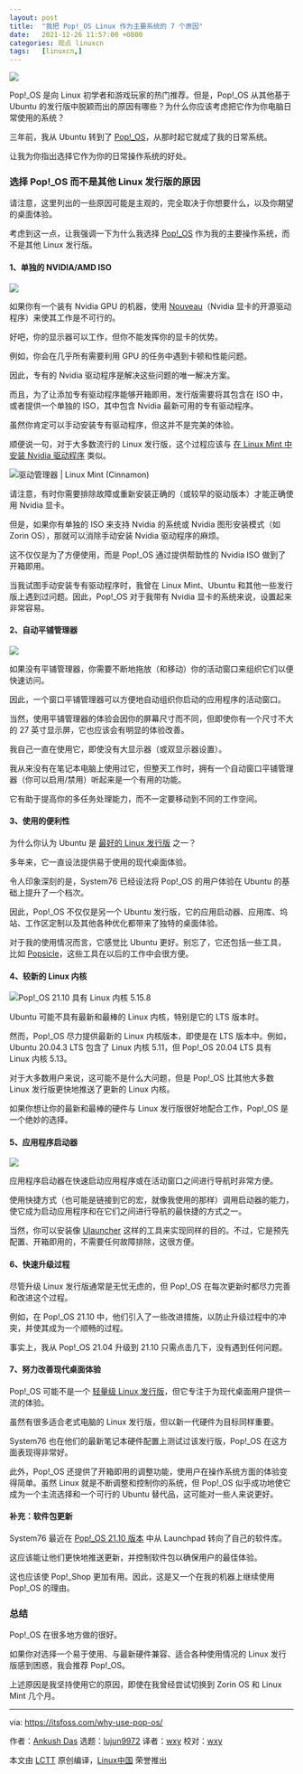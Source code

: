 ```yaml
---
layout: post
title:	"我把 Pop!_OS Linux 作为主要系统的 7 个原因"
date:	2021-12-26 11:57:00 +0800 
categories:	观点 linuxcn 
tags:	[linuxcn,]
---
```



![](/Asserts/Images//attachment/album/202112/26/115716cr4hqyp8qjrxyqp9.jpg)


Pop!\_OS 是向 Linux 初学者和游戏玩家的热门推荐。但是，Pop!\_OS 从其他基于 Ubuntu 的发行版中脱颖而出的原因有哪些？为什么你应该考虑把它作为你电脑日常使用的系统？


三年前，我从 Ubuntu 转到了 [Pop!\_OS](https://itsfoss.com/pop-os-vs-ubuntu/)，从那时起它就成了我的日常系统。


让我为你指出选择它作为你的日常操作系统的好处。


### 选择 Pop!\_OS 而不是其他 Linux 发行版的原因


请注意，这里列出的一些原因可能是主观的，完全取决于你想要什么，以及你期望的桌面体验。


考虑到这一点，让我强调一下为什么我选择 [Pop!\_OS](https://pop.system76.com/) 作为我的主要操作系统，而不是其他 Linux 发行版。


#### 1、单独的 NVIDIA/AMD ISO


![](/Asserts/Images//attachment/album/202112/26/115729uqpsg0wzsd7d975r.png)


如果你有一个装有 Nvidia GPU 的机器，使用 [Nouveau](https://nouveau.freedesktop.org)（Nvidia 显卡的开源驱动程序）来使其工作是不可行的。


好吧，你的显示器可以工作，但你不能发挥你的显卡的优势。


例如，你会在几乎所有需要利用 GPU 的任务中遇到卡顿和性能问题。


因此，专有的 Nvidia 驱动程序是解决这些问题的唯一解决方案。


而且，为了让添加专有驱动程序能够开箱即用，发行版需要将其包含在 ISO 中，或者提供一个单独的 ISO，其中包含 Nvidia 最新可用的专有驱动程序。


虽然你肯定可以手动安装专有驱动程序，但这并不是完美的体验。


顺便说一句，对于大多数流行的 Linux 发行版，这个过程应该与 [在 Linux Mint 中安装 Nvidia 驱动程序](https://itsfoss.com/nvidia-linux-mint/) 类似。


![驱动管理器 | Linux Mint (Cinnamon)](/Asserts/Images//attachment/album/202112/26/115730zn5w8wns8acj6nn8.jpg)


请注意，有时你需要排除故障或重新安装正确的（或较早的驱动版本）才能正确使用 Nvidia 显卡。


但是，如果你有单独的 ISO 来支持 Nvidia 的系统或 Nvidia 图形安装模式（如 Zorin OS），那就可以消除手动安装 Nvidia 驱动程序的麻烦。


这不仅仅是为了方便使用，而是 Pop!\_OS 通过提供帮助性的 Nvidia ISO 做到了开箱即用。


当我试图手动安装专有驱动程序时，我曾在 Linux Mint、Ubuntu 和其他一些发行版上遇到过问题。因此，Pop!\_OS 对于我带有 Nvidia 显卡的系统来说，设置起来非常容易。


#### 2、自动平铺管理器


![](/Asserts/Images//attachment/album/202112/26/115730ybc3msydyz4c9dcw.png)


如果没有平铺管理器，你需要不断地拖放（和移动）你的活动窗口来组织它们以便快速访问。


因此，一个窗口平铺管理器可以方便地自动组织你启动的应用程序的活动窗口。


当然，使用平铺管理器的体验会因你的屏幕尺寸而不同，但即使你有一个尺寸不大的 27 英寸显示屏，它也应该会有明显的体验改善。


我自己一直在使用它，即使没有大显示器（或双显示器设置）。


我从来没有在笔记本电脑上使用过它，但整天工作时，拥有一个自动窗口平铺管理器（你可以启用/禁用）听起来是一个有用的功能。


它有助于提高你的多任务处理能力，而不一定要移动到不同的工作空间。


#### 3、使用的便利性


为什么你认为 Ubuntu 是 [最好的 Linux 发行版](https://itsfoss.com/best-linux-distributions/) 之一？


多年来，它一直设法提供易于使用的现代桌面体验。


令人印象深刻的是，System76 已经设法将 Pop!\_OS 的用户体验在 Ubuntu 的基础上提升了一个档次。


因此，Pop!\_OS 不仅仅是另一个 Ubuntu 发行版，它的应用启动器、应用库、坞站、工作区定制以及其他各种优化都带来了独特的桌面体验。


对于我的使用情况而言，它感觉比 Ubuntu 更好。别忘了，它还包括一些工具，比如 [Popsicle](https://github.com/pop-os/popsicle)，这些工具在以后的工作中会很方便。


#### 4、较新的 Linux 内核


![Pop!_OS 21.10 具有 Linux 内核 5.15.8](/Asserts/Images//attachment/album/202112/26/115730xds8m2ff82i8w8l8.png)


Ubuntu 可能不具有最新和最棒的 Linux 内核，特别是它的 LTS 版本时。


然而，Pop!\_OS 尽力提供最新的 Linux 内核版本，即使是在 LTS 版本中。例如，Ubuntu 20.04.3 LTS 包含了 Linux 内核 5.11，但 Pop!\_OS 20.04 LTS 具有 Linux 内核 5.13。


对于大多数用户来说，这可能不是什么大问题，但是 Pop!\_OS 比其他大多数 Linux 发行版更快地推送了更新的 Linux 内核。


如果你想让你的最新和最棒的硬件与 Linux 发行版很好地配合工作，Pop!\_OS 是一个绝妙的选择。


#### 5、应用程序启动器


![](/Asserts/Images//attachment/album/202112/26/115730ysthg77tasvixwx7.png)


应用程序启动器在快速启动应用程序或在活动窗口之间进行导航时非常方便。


使用快捷方式（也可能是链接到它的宏，就像我使用的那样）调用启动器的能力，使它成为启动应用程序和在它们之间进行导航的最快捷的方式之一。


当然，你可以安装像 [Ulauncher](https://itsfoss.com/ulauncher/) 这样的工具来实现同样的目的。不过，它是预先配置、开箱即用的，不需要任何故障排除，这很方便。


#### 6、快速升级过程


尽管升级 Linux 发行版通常是无忧无虑的，但 Pop!\_OS 在每次更新时都尽力完善和改进这个过程。


例如，在 Pop!\_OS 21.10 中，他们引入了一些改进措施，以防止升级过程中的冲突，并使其成为一个顺畅的过程。


事实上，我从 Pop!\_OS 21.04 升级到 21.10 只需点击几下，没有遇到任何问题。


#### 7、努力改善现代桌面体验


Pop!\_OS 可能不是一个 [轻量级 Linux 发行版](https://itsfoss.com/lightweight-linux-beginners/)，但它专注于为现代桌面用户提供一流的体验。


虽然有很多适合老式电脑的 Linux 发行版，但以新一代硬件为目标同样重要。


System76 也在他们的最新笔记本硬件配置上测试过该发行版，Pop!\_OS 在这方面表现得非常好。


此外，Pop!\_OS 还提供了开箱即用的调整功能，使用户在操作系统方面的体验变得简单。虽然 Linux 就是不断调整和控制你的系统，但 Pop!\_OS 似乎成功地使它成为一个主流选择和一个可行的 Ubuntu 替代品，这可能对一些人来说更好。


#### 补充：软件包更新


System76 最近在 [Pop!\_OS 21.10 版本](https://news.itsfoss.com/pop-os-21-10/) 中从 Launchpad 转向了自己的软件库。


这应该能让他们更快地推送更新，并控制软件包以确保用户的最佳体验。


这也应该使 Pop!\_Shop 更加有用。因此，这是又一个在我的机器上继续使用 Pop!\_OS 的理由。


### 总结


Pop!\_OS 在很多地方做的很好。


如果你对选择一个易于使用、与最新硬件兼容、适合各种使用情况的 Linux 发行版感到困惑，我会推荐 Pop!\_OS。


上述原因是我坚持使用它的原因，即使在我曾经尝试切换到 Zorin OS 和 Linux Mint 几个月。




---


via: <https://itsfoss.com/why-use-pop-os/>


作者：[Ankush Das](https://itsfoss.com/author/ankush/) 选题：[lujun9972](https://github.com/lujun9972) 译者：[wxy](https://github.com/wxy) 校对：[wxy](https://github.com/wxy)


本文由 [LCTT](https://github.com/LCTT/TranslateProject) 原创编译，[Linux中国](https://linux.cn/) 荣誉推出
